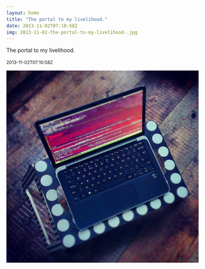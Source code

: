 ```yaml
---
layout: home
title: "The portal to my livelihood."
date: 2013-11-02T07:10:58Z
img: 2013-11-02-the-portal-to-my-livelihood-.jpg
---
```


The portal to my livelihood.

<small>2013-11-02T07:10:58Z</small>

![The portal to my livelihood.](2013-11-02-the-portal-to-my-livelihood-.jpg)

